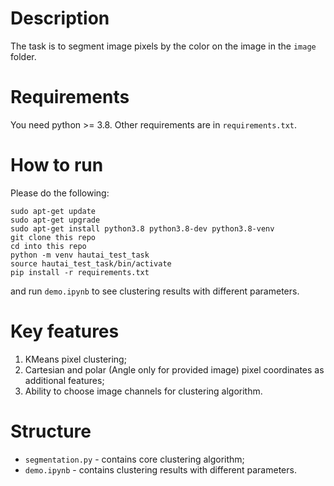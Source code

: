 # Description
The task is to segment image pixels by the color on the image in the 
`image` folder.

# Requirements

You need python >= 3.8. Other requirements are in `requirements.txt`.

# How to run
Please do the following:
```
sudo apt-get update
sudo apt-get upgrade
sudo apt-get install python3.8 python3.8-dev python3.8-venv
git clone this repo
cd into this repo
python -m venv hautai_test_task
source hautai_test_task/bin/activate
pip install -r requirements.txt
```
and run `demo.ipynb` to see clustering results with different parameters.

# Key features

1. KMeans pixel clustering;
2. Cartesian and polar (Angle only for provided image) pixel coordinates as 
   additional features;
3. Ability to choose image channels for clustering algorithm.

# Structure

* `segmentation.py` - contains core clustering algorithm;
* `demo.ipynb` - contains clustering results with different parameters.
